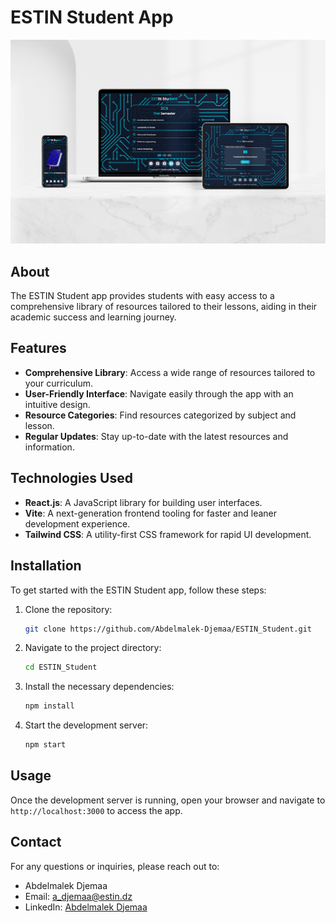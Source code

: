 # ESTIN Student App
![Demo Image](https://github.com/Abdelmalek-Djemaa/ESTIN_Student/blob/c59a324114e62483410aa0be96e4d98f0c1ec792/src/assets/01.jpg)
## About

The ESTIN Student app provides students with easy access to a comprehensive library of resources tailored to their lessons, aiding in their academic success and learning journey.

## Features

- **Comprehensive Library**: Access a wide range of resources tailored to your curriculum.
- **User-Friendly Interface**: Navigate easily through the app with an intuitive design.
- **Resource Categories**: Find resources categorized by subject and lesson.
- **Regular Updates**: Stay up-to-date with the latest resources and information.

## Technologies Used

- **React.js**: A JavaScript library for building user interfaces.
- **Vite**: A next-generation frontend tooling for faster and leaner development experience.
- **Tailwind CSS**: A utility-first CSS framework for rapid UI development.

## Installation

To get started with the ESTIN Student app, follow these steps:

1. Clone the repository:
    ```bash
    git clone https://github.com/Abdelmalek-Djemaa/ESTIN_Student.git
    ```

2. Navigate to the project directory:
    ```bash
    cd ESTIN_Student
    ```

3. Install the necessary dependencies:
    ```bash
    npm install
    ```

4. Start the development server:
    ```bash
    npm start
    ```

## Usage

Once the development server is running, open your browser and navigate to `http://localhost:3000` to access the app.



## Contact

For any questions or inquiries, please reach out to:

- Abdelmalek Djemaa
- Email: [a_djemaa@estin.dz](mailto:a_djemaa@estin.dz)
- LinkedIn: [Abdelmalek Djemaa](https://www.linkedin.com/in/abdelmalek-djemaa-673864317)
